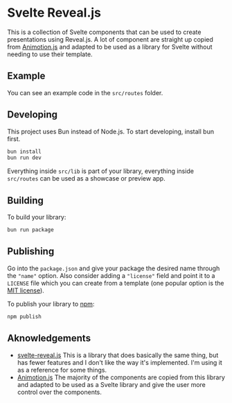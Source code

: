 # Svelte Reveal.js

This is a collection of Svelte components that can be used to create presentations using Reveal.js.
A lot of component are straight up copied from [Animotion.js](https://github.com/animotionjs/animotion) and adapted to be used as a library for Svelte without needing to use their template.

## Example
You can see an example code in the `src/routes` folder.

## Developing
This project uses Bun instead of Node.js. To start developing, install bun first.
```bash
bun install
bun run dev
```

Everything inside `src/lib` is part of your library, everything inside `src/routes` can be used as a showcase or preview app.

## Building

To build your library:

```bash
bun run package
```
## Publishing

Go into the `package.json` and give your package the desired name through the `"name"` option. Also consider adding a `"license"` field and point it to a `LICENSE` file which you can create from a template (one popular option is the [MIT license](https://opensource.org/license/mit/)).

To publish your library to [npm](https://www.npmjs.com):

```bash
npm publish
```

## Aknowledgements
- [svelte-reveal.js](https://github.com/Ennoriel/svelte-reveal.js) This is a library that does basically the same thing, but has fewer features and I don't like the way it's implemented. I'm using it as a reference for some things.
- [Animotion.js](https://github.com/animotionjs/animotion) The majority of the components are copied from this library and adapted to be used as a Svelte library and give the user more control over the components.
